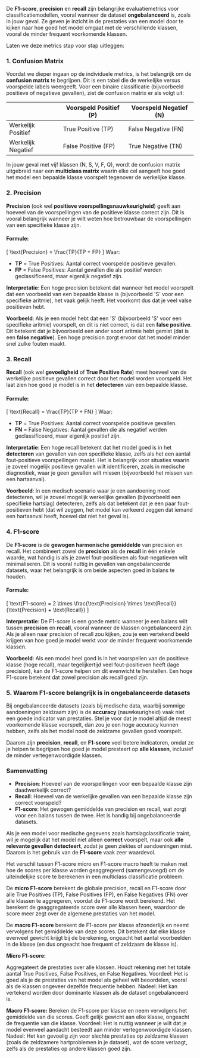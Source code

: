 De **F1-score**, **precision** en **recall** zijn belangrijke evaluatiemetrics voor classificatiemodellen, vooral wanneer de dataset **ongebalanceerd** is, zoals in jouw geval. Ze geven je inzicht in de prestaties van een model door te kijken naar hoe goed het model omgaat met de verschillende klassen, vooral de minder frequent voorkomende klassen.

Laten we deze metrics stap voor stap uitleggen:

### 1. **Confusion Matrix**
Voordat we dieper ingaan op de individuele metrics, is het belangrijk om de **confusion matrix** te begrijpen. Dit is een tabel die de werkelijke versus voorspelde labels weergeeft. Voor een binaire classificatie (bijvoorbeeld positieve of negatieve gevallen), ziet de confusion matrix er als volgt uit:

|                    | Voorspeld Positief (P) | Voorspeld Negatief (N) |
|--------------------|------------------------|------------------------|
| Werkelijk Positief  | True Positive (TP)      | False Negative (FN)     |
| Werkelijk Negatief  | False Positive (FP)     | True Negative (TN)      |

In jouw geval met vijf klassen (N, S, V, F, Q), wordt de confusion matrix uitgebreid naar een **multiclass matrix** waarin elke cel aangeeft hoe goed het model een bepaalde klasse voorspelt tegenover de werkelijke klasse.

### 2. **Precision**
**Precision** (ook wel **positieve voorspellingsnauwkeurigheid**) geeft aan hoeveel van de voorspellingen van de positieve klasse correct zijn. Dit is vooral belangrijk wanneer je wilt weten hoe betrouwbaar de voorspellingen van een specifieke klasse zijn.

#### Formule:
\[
\text{Precision} = \frac{TP}{TP + FP}
\]
Waar:
- **TP** = True Positives: Aantal correct voorspelde positieve gevallen.
- **FP** = False Positives: Aantal gevallen die als positief werden geclassificeerd, maar eigenlijk negatief zijn.

**Interpretatie**: Een hoge precision betekent dat wanneer het model voorspelt dat een voorbeeld van een bepaalde klasse is (bijvoorbeeld 'S' voor een specifieke aritmie), het vaak gelijk heeft. Het voorkomt dus dat je veel valse positieven hebt.

**Voorbeeld**: Als je een model hebt dat een 'S' (bijvoorbeeld 'S' voor een specifieke aritmie) voorspelt, en dit is niet correct, is dat een **false positive**. Dit betekent dat je bijvoorbeeld een ander soort aritmie hebt gemist (dat is een **false negative**). Een hoge precision zorgt ervoor dat het model minder snel zulke fouten maakt.

### 3. **Recall**
**Recall** (ook wel **gevoeligheid** of **True Positive Rate**) meet hoeveel van de werkelijke positieve gevallen correct door het model worden voorspeld. Het laat zien hoe goed je model is in het **detecteren** van een bepaalde klasse.

#### Formule:
\[
\text{Recall} = \frac{TP}{TP + FN}
\]
Waar:
- **TP** = True Positives: Aantal correct voorspelde positieve gevallen.
- **FN** = False Negatives: Aantal gevallen die als negatief werden geclassificeerd, maar eigenlijk positief zijn.

**Interpretatie**: Een hoge recall betekent dat het model goed is in het **detecteren** van gevallen van een specifieke klasse, zelfs als het een aantal fout-positieve voorspellingen maakt. Het is belangrijk voor situaties waarin je zoveel mogelijk positieve gevallen wilt identificeren, zoals in medische diagnostiek, waar je geen gevallen wilt missen (bijvoorbeeld het missen van een hartaanval).

**Voorbeeld**: In een medisch scenario waar je een aandoening moet detecteren, wil je zoveel mogelijk werkelijke gevallen (bijvoorbeeld een specifieke hartslag) detecteren, zelfs als dat betekent dat je een paar fout-positieven hebt (dat wil zeggen, het model kan verkeerd zeggen dat iemand een hartaanval heeft, hoewel dat niet het geval is).

### 4. **F1-score**
De **F1-score** is de **gewogen harmonische gemiddelde** van precision en recall. Het combineert zowel de **precision** als de **recall** in één enkele waarde, wat handig is als je zowel fout-positieven als fout-negatieven wilt minimaliseren. Dit is vooral nuttig in gevallen van ongebalanceerde datasets, waar het belangrijk is om beide aspecten goed in balans te houden.

#### Formule:
\[
\text{F1-score} = 2 \times \frac{\text{Precision} \times \text{Recall}}{\text{Precision} + \text{Recall}}
\]

**Interpretatie**: De F1-score is een goede metric wanneer je een balans wilt tussen **precision** en **recall**, vooral wanneer de klassen ongebalanceerd zijn. Als je alleen naar precision of recall zou kijken, zou je een vertekend beeld krijgen van hoe goed je model werkt voor de minder frequent voorkomende klassen.

**Voorbeeld**: Als een model heel goed is in het voorspellen van de positieve klasse (hoge recall), maar tegelijkertijd veel fout-positieven heeft (lage precision), kan de F1-score helpen om dit evenwicht te herstellen. Een hoge F1-score betekent dat zowel precision als recall goed zijn.

### 5. **Waarom F1-score belangrijk is in ongebalanceerde datasets**
Bij ongebalanceerde datasets (zoals bij medische data, waarbij sommige aandoeningen zeldzaam zijn) is de **accuracy** (nauwkeurigheid) vaak niet een goede indicator van prestaties. Stel je voor dat je model altijd de meest voorkomende klasse voorspelt, dan zou je een hoge accuracy kunnen hebben, zelfs als het model nooit de zeldzame gevallen goed voorspelt. 

Daarom zijn **precision**, **recall**, en **F1-score** veel betere indicatoren, omdat ze je helpen te begrijpen hoe goed je model presteert op **alle klassen**, inclusief de minder vertegenwoordigde klassen.

### Samenvatting
- **Precision**: Hoeveel van de voorspellingen voor een bepaalde klasse zijn daadwerkelijk correct?
- **Recall**: Hoeveel van de werkelijke gevallen van een bepaalde klasse zijn correct voorspeld?
- **F1-score**: Het gewogen gemiddelde van precision en recall, wat zorgt voor een balans tussen de twee. Het is handig bij ongebalanceerde datasets.

Als je een model voor medische gegevens zoals hartslagclassificatie traint, wil je mogelijk dat het model niet alleen **correct** voorspelt, maar ook **alle relevante gevallen detecteert**, zodat je geen ziektes of aandoeningen mist. Daarom is het gebruik van de **F1-score** vaak zeer waardevol.

Het verschil tussen F1-score micro en F1-score macro heeft te maken met hoe de scores per klasse worden geaggregeerd (samengevoegd) om de uiteindelijke score te berekenen in een multiclass classificatie probleem.

De **micro F1-score** berekent de globale precision, recall en F1-score door alle True Positives (TP), False Positives (FP), en False Negatives (FN) over alle klassen te aggregeren, voordat de F1-score wordt berekend. Het berekent de geaggregateerde score over alle klassen heen, waardoor de score meer zegt over de algemene prestaties van het model.

De **macro F1-score** berekent de F1-score per klasse afzonderlijk en neemt vervolgens het gemiddelde van deze scores. Dit betekent dat elke klasse evenveel gewicht krijgt bij de berekening, ongeacht het aantal voorbeelden in de klasse (en dus ongeacht hoe frequent of zeldzaam de klasse is).

**Micro F1-score:**

Aggregateert de prestaties over alle klassen.
Houdt rekening met het totale aantal True Positives, False Positives, en False Negatives.
Voordeel: Het is goed als je de prestaties van het model als geheel wilt beoordelen, vooral als de klassen ongeveer dezelfde frequentie hebben.
Nadeel: Het kan vertekend worden door dominante klassen als de dataset ongebalanceerd is.

**Macro F1-score:**
Bereken de F1-score per klasse en neem vervolgens het gemiddelde van die scores.
Geeft gelijk gewicht aan elke klasse, ongeacht de frequentie van die klasse.
Voordeel: Het is nuttig wanneer je wilt dat je model evenveel aandacht besteedt aan minder vertegenwoordigde klassen.
Nadeel: Het kan gevoelig zijn voor slechte prestaties op zeldzame klassen (zoals de zeldzamere hartproblemen in je dataset), wat de score verlaagt, zelfs als de prestaties op andere klassen goed zijn.